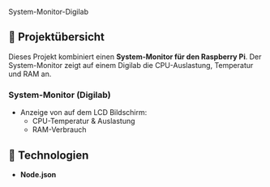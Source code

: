 System-Monitor-Digilab

## 🔧 Projektübersicht

Dieses Projekt kombiniert einen **System-Monitor für den Raspberry Pi**. Der System-Monitor zeigt auf einem Digilab die CPU-Auslastung, Temperatur und RAM an.
### System-Monitor (Digilab)
- Anzeige von auf dem LCD Bildschirm:
  - CPU-Temperatur & Auslastung
  - RAM-Verbrauch

## 🚀 Technologien
- **Node.json**

